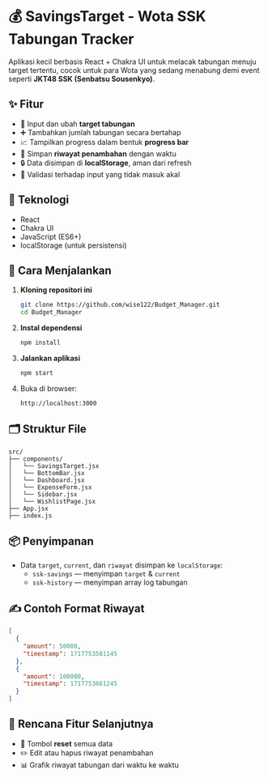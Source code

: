# 💰 SavingsTarget - Wota SSK Tabungan Tracker

Aplikasi kecil berbasis React + Chakra UI untuk melacak tabungan menuju target tertentu, cocok untuk para Wota yang sedang menabung demi event seperti **JKT48 SSK (Senbatsu Sousenkyo)**.

## ✨ Fitur

- 🎯 Input dan ubah **target tabungan**
- ➕ Tambahkan jumlah tabungan secara bertahap
- 📈 Tampilkan progress dalam bentuk **progress bar**
- 🧾 Simpan **riwayat penambahan** dengan waktu
- 🔒 Data disimpan di **localStorage**, aman dari refresh
- 🚫 Validasi terhadap input yang tidak masuk akal

## 🧱 Teknologi

- React
- Chakra UI
- JavaScript (ES6+)
- localStorage (untuk persistensi)

## 🚀 Cara Menjalankan

1. **Kloning repositori ini**
   ```bash
   git clone https://github.com/wise122/Budget_Manager.git
   cd Budget_Manager
   ```

2. **Instal dependensi**
   ```bash
   npm install
   ```

3. **Jalankan aplikasi**
   ```bash
   npm start
   ```

4. Buka di browser:
   ```
   http://localhost:3000
   ```


## 🗂 Struktur File

```
src/
├── components/
│   └── SavingsTarget.jsx
│   └── BottomBar.jsx
│   └── Dashboard.jsx
│   └── ExpenseForm.jsx
│   └── Sidebar.jsx
│   └── WishlistPage.jsx
├── App.jsx
├── index.js
```

## 📦 Penyimpanan

- Data `target`, `current`, dan `riwayat` disimpan ke `localStorage`:
  - `ssk-savings` — menyimpan `target` & `current`
  - `ssk-history` — menyimpan array log tabungan

## ✍️ Contoh Format Riwayat

```json
[
  {
    "amount": 50000,
    "timestamp": 1717753581145
  },
  {
    "amount": 100000,
    "timestamp": 1717753661245
  }
]
```

## 🔮 Rencana Fitur Selanjutnya

- 🔁 Tombol **reset** semua data
- ✏️ Edit atau hapus riwayat penambahan
- 📊 Grafik riwayat tabungan dari waktu ke waktu

